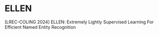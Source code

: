 # ELLEN
[LREC-COLING 2024] ELLEN: Extremely Lightly Supervised Learning For Efficient Named Entity Recognition
